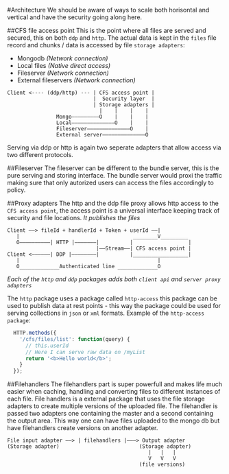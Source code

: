 #Architecture
We should be aware of ways to scale both horisontal and vertical and have the security going along here.

##CFS file access point
This is the point where all files are served and secured, this on both `ddp` and `http`.
The actual data is kept in the `files` file record and chunks / data is accessed by file `storage adapters`:
* Mongodb *(Network connection)*
* Local files *(Native direct access)*
* Fileserver *(Network connection)*
* External fileservers *(Network connection)*

```
Client <---- (ddp/http) --- | CFS access point |
                            |  Security layer  |
                            | Storage adapters |
                              |    |    |    |
                Mongo–––––––––O    |    |    |
                Local––––––––––––––O    |    |
                Fileserver––––––––––––––O    |
                External server––––––––––––––O
```

Serving via ddp or http is again two seperate adapters that allow access via two different protocols.

##Fileserver
The fileserver can be different to the bundle server, this is the pure serving and storing interface. The bundle server would proxi the traffic making sure that only autorized users can access the files accordingly to policy.

##Proxy adapters
The http and the ddp file proxy allows http access to the `CFS access point`, the access point is a universal interface keeping track of security and file locations. *It publishes the files*

```
Client ––> fileId + handlerId + Token + userId ––|
   |                                     ________V_________
   O––––––––––| HTTP |–––––––|          |                  |
                             |––Stream––| CFS access point |
Client <––––––| DDP |––––––––|          |__________________|
   |                                             |
   O_____________Authenticated line _____________O
```

*Each of the `http` and `ddp` packages adds both `client api` and `server proxy adapters`*

The `http` package uses a package called `http-access` this package can be used to publish data at rest points - this way the package could be used for serving collections in `json` or `xml` formats.
Example of the `http-access package`:
```js
  HTTP.methods({
    '/cfs/files/list': function(query) {
      // this.userId
      // Here I can serve raw data on /myList
      return '<b>Hello world</b>';
    }
  });
```

##Filehandlers
The filehandlers part is super powerfull and makes life much easier when caching, handling and converting files to different instances of each file.
File handlers is a external package that uses the file storage adapters to create multiple versions of the uploaded file.
The filehandler is passed two adapters one containing the master and a second containing the output area.
This way one can have files uploaded to the mongo db but have filehandlers create versions on another adapter.

```
File input adapter ––> | filehandlers |–––> Output adapter
(Storage adapter)                          (Storage adapter)
                                              |   |   |
                                              V   V   V
                                           (file versions)
```